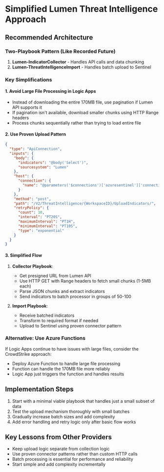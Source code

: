 # Simplified Lumen Threat Intelligence Approach

## Recommended Architecture

### Two-Playbook Pattern (Like Recorded Future)

1. **Lumen-IndicatorCollector** - Handles API calls and data chunking
2. **Lumen-ThreatIntelligenceImport** - Handles batch upload to Sentinel

### Key Simplifications

#### 1. Avoid Large File Processing in Logic Apps
- Instead of downloading the entire 170MB file, use pagination if Lumen API supports it
- If pagination isn't available, download smaller chunks using HTTP Range headers
- Process chunks sequentially rather than trying to load entire file

#### 2. Use Proven Upload Pattern
```json
{
  "type": "ApiConnection",
  "inputs": {
    "body": {
      "indicators": "@body('Select')",
      "sourcesystem": "Lumen"
    },
    "host": {
      "connection": {
        "name": "@parameters('$connections')['azuresentinel']['connectionId']"
      }
    },
    "method": "post",
    "path": "/V2/ThreatIntelligence/{WorkspaceID}/UploadIndicators/",
    "retryPolicy": {
      "count": 10,
      "interval": "PT20S",
      "maximumInterval": "PT1H",
      "minimumInterval": "PT10S",
      "type": "exponential"
    }
  }
}
```

#### 3. Simplified Flow
1. **Collector Playbook**:
   - Get presigned URL from Lumen API
   - Use HTTP GET with Range headers to fetch small chunks (1-5MB each)
   - Parse JSON chunks and extract indicators
   - Send indicators to batch processor in groups of 50-100

2. **Import Playbook**:
   - Receive batched indicators
   - Transform to required format if needed
   - Upload to Sentinel using proven connector pattern

### Alternative: Use Azure Functions
If Logic Apps continue to have issues with large files, consider the CrowdStrike approach:
- Deploy Azure Function to handle large file processing
- Function can handle the 170MB file more reliably
- Logic App just triggers the function and handles results

## Implementation Steps

1. Start with a minimal viable playbook that handles just a small subset of data
2. Test the upload mechanism thoroughly with small batches
3. Gradually increase batch sizes and add complexity
4. Add error handling and retry logic only after basic flow works

## Key Lessons from Other Providers

- Keep upload logic separate from collection logic
- Use proven connector patterns rather than custom HTTP calls
- Batch processing is essential for performance and reliability
- Start simple and add complexity incrementally
